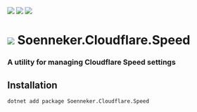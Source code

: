 ﻿[![](https://img.shields.io/nuget/v/soenneker.cloudflare.speed.svg?style=for-the-badge)](https://www.nuget.org/packages/soenneker.cloudflare.speed/)
[![](https://img.shields.io/github/actions/workflow/status/soenneker/soenneker.cloudflare.speed/publish-package.yml?style=for-the-badge)](https://github.com/soenneker/soenneker.cloudflare.speed/actions/workflows/publish-package.yml)
[![](https://img.shields.io/nuget/dt/soenneker.cloudflare.speed.svg?style=for-the-badge)](https://www.nuget.org/packages/soenneker.cloudflare.speed/)

# ![](https://user-images.githubusercontent.com/4441470/224455560-91ed3ee7-f510-4041-a8d2-3fc093025112.png) Soenneker.Cloudflare.Speed
### A utility for managing Cloudflare Speed settings

## Installation

```
dotnet add package Soenneker.Cloudflare.Speed
```
